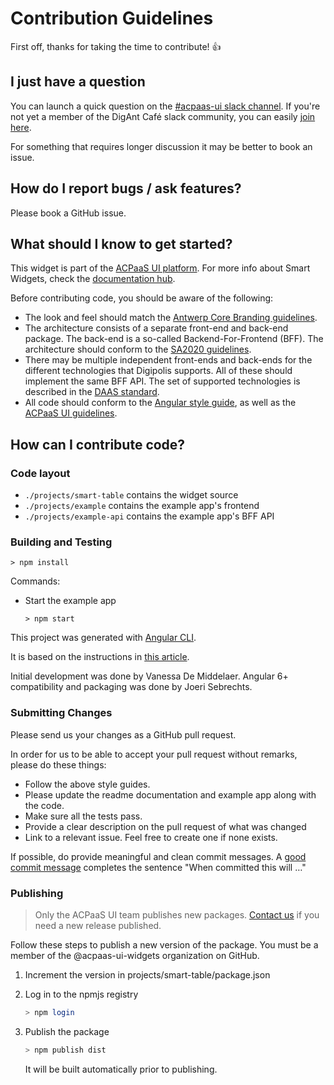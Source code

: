 # Contribution Guidelines

First off, thanks for taking the time to contribute! :+1:

## I just have a question

You can launch a quick question on the [#acpaas-ui slack channel](https://digantcafe.slack.com/messages/CDDLYJU65/). If you're not yet a member of the DigAnt Café slack community, you can easily [join here](https://digantcafe-slack.digipolis.be).

For something that requires longer discussion it may be better to book an issue.

## How do I report bugs / ask features?

Please book a GitHub issue.

## What should I know to get started?

This widget is part of the [ACPaaS UI platform](https://acpaas-ui.digipolis.be). For more info about Smart Widgets, check the [documentation hub](https://github.com/digipolisantwerp/smart-widgets).

Before contributing code, you should be aware of the following:

- The look and feel should match the [Antwerp Core Branding guidelines](https://github.com/a-ui/core_branding_scss).
- The architecture consists of a separate front-end and back-end package. The back-end is a so-called Backend-For-Frontend (BFF). The architecture should conform to the [SA2020 guidelines](https://goo.gl/izTzSH).
- There may be multiple independent front-ends and back-ends for the different technologies that Digipolis supports. All of these should implement the same BFF API. The set of supported technologies is described in the [DAAS standard](https://docs.google.com/spreadsheets/d/e/2PACX-1vR9N3gAJoJFIlaXnpAfSpog85EN1DXJYy5bWHgZ4XKhy8KN1v6xgT4-eaoTTBTEzhIpMGqd_Q11RuKF/pubhtml).
- All code should conform to the [Angular style guide](https://angular.io/guide/styleguide), as well as the [ACPaaS UI guidelines](https://acpaas-ui.digipolis.be/docs/guidelines).

## How can I contribute code?

### Code layout

- `./projects/smart-table` contains the widget source
- `./projects/example` contains the example app's frontend
- `./projects/example-api` contains the example app's BFF API

### Building and Testing

`> npm install`

Commands:

- Start the example app

  `> npm start`

This project was generated with [Angular CLI](https://github.com/angular/angular-cli).

It is based on the instructions in [this article](https://blog.angularindepth.com/angular-workspace-no-application-for-you-4b451afcc2ba).

Initial development was done by Vanessa De Middelaer. Angular 6+ compatibility and packaging was done by Joeri Sebrechts.

### Submitting Changes

Please send us your changes as a GitHub pull request.

In order for us to be able to accept your pull request without remarks, please do these things:

- Follow the above style guides.
- Please update the readme documentation and example app along with the code.
- Make sure all the tests pass.
- Provide a clear description on the pull request of what was changed
- Link to a relevant issue. Feel free to create one if none exists.

If possible, do provide meaningful and clean commit messages. A [good commit message](https://chris.beams.io/posts/git-commit/) completes the sentence "When committed this will …"

### Publishing

> Only the ACPaaS UI team publishes new packages. [Contact us](https://acpaas-ui.digipolis.be/contact) if you need a new release published.

Follow these steps to publish a new version of the package.
You must be a member of the @acpaas-ui-widgets organization on GitHub.

1. Increment the version in projects/smart-table/package.json
2. Log in to the npmjs registry

    ```sh
    > npm login
    ```

3. Publish the package

    ```sh
    > npm publish dist
    ```

   It will be built automatically prior to publishing.
